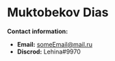 # Muktobekov Dias

**Contact information:**

* **Email:** someEmail@mail.ru 
* **Discrod:** Lehina#9970 